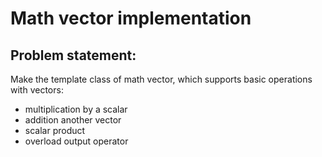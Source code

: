 # Math vector implementation

Problem statement:
-------------------
Make the template class of math vector, which supports basic operations with vectors:
- multiplication by a scalar
- addition another vector
- scalar product
- overload output operator
